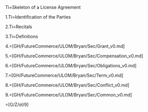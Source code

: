 Ti=Skeleton of a License Agreement

1.Ti=Identification of the Parties

2.Ti=Recitals

3.Ti=Definitions

4.=[GH/FutureCommerce/ULOM/Bryan/Sec/Grant_v0.md] 

5.=[GH/FutureCommerce/ULOM/Bryan/Sec/Compensation_v0.md] 

6.=[GH/FutureCommerce/ULOM/Bryan/Sec/Obligations_v0.md] 

7.=[GH/FutureCommerce/ULOM/Bryan/Sec/Term_v0.md] 

8.=[GH/FutureCommerce/ULOM/Bryan/Sec/Conflict_v0.md] 

9.=[GH/FutureCommerce/ULOM/Bryan/Sec/Common_v0.md] 

=[G/Z/ol/9]